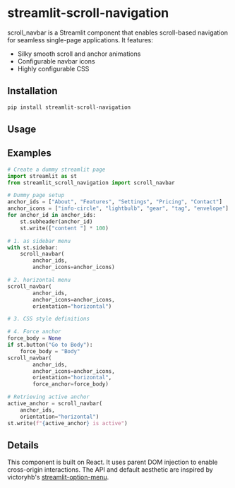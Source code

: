 # streamlit-scroll-navigation

scroll_navbar is a Streamlit component that
enables scroll-based navigation for
seamless single-page applications. It features:

- Silky smooth scroll and anchor animations
- Configurable navbar icons
- Highly configurable CSS

## Installation

```sh
pip install streamlit-scroll-navigation
```

## Usage


## Examples

```python
# Create a dummy streamlit page 
import streamlit as st
from streamlit_scroll_navigation import scroll_navbar

# Dummy page setup
anchor_ids = ["About", "Features", "Settings", "Pricing", "Contact"]
anchor_icons = ["info-circle", "lightbulb", "gear", "tag", "envelope"]
for anchor_id in anchor_ids:
    st.subheader(anchor_id)
    st.write(["content "] * 100)

# 1. as sidebar menu
with st.sidebar:
    scroll_navbar(
        anchor_ids,
        anchor_icons=anchor_icons)

# 2. horizontal menu
scroll_navbar(
        anchor_ids,
        anchor_icons=anchor_icons,
        orientation="horizontal")

# 3. CSS style definitions

# 4. Force anchor
force_body = None
if st.button("Go to Body"):
    force_body = "Body"
scroll_navbar(
        anchor_ids,
        anchor_icons=anchor_icons,
        orientation="horizontal",
        force_anchor=force_body)

# Retrieving active anchor
active_anchor = scroll_navbar(
    anchor_ids,
    orientation="horizontal")
st.write(f"{active_anchor} is active")
```

## Details
This component is built on React.
It uses parent DOM injection to enable cross-origin interactions.
The API and default aesthetic are inspired by victoryhb's [streamlit-option-menu](https://github.com/victoryhb/streamlit-option-menu).
